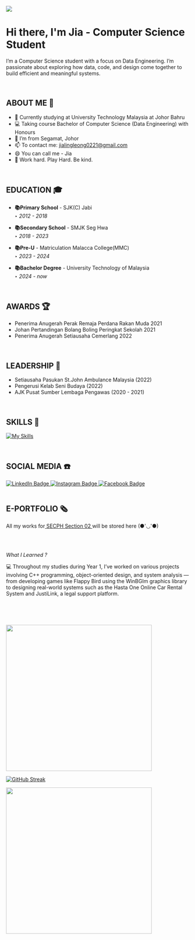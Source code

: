 ![](https://user-images.githubusercontent.com/18350557/176309783-0785949b-9127-417c-8b55-ab5a4333674e.gif)
# Hi there, I'm Jia - Computer Science Student

I’m a Computer Science student with a focus on Data Engineering. I’m passionate about exploring how data, code, and design come together to build efficient and meaningful systems.

<br>

## ABOUT ME 👧
- 🔭 Currently studying at University Technology Malaysia at Johor Bahru
- 💻 Taking course Bachelor of Computer Science (Data Engineering) with Honours
- 🌱 I’m from Segamat, Johor
- 📫 To contact me: jialingleong0221@gmail.com
- 😄 You can call me - Jia
- 🌙 Work hard. Play Hard. Be kind.

<br>

## EDUCATION 🎓
- **📚Primary School** - SJK(C) Jabi <br>
  ‣  *2012 - 2018*

- **📚Secondary School** - SMJK Seg Hwa <br>
  ‣  *2018 - 2023*

- **📚Pre-U** - Matriculation Malacca College(MMC) <br>
  ‣  *2023 - 2024*

- **📚Bachelor Degree** - University Technology of Malaysia <br>
  ‣  *2024 - now*

<br>

## AWARDS 🏆
- Penerima Anugerah Perak Remaja Perdana Rakan Muda 2021
- Johan Pertandingan Bolang Boling Peringkat Sekolah 2021
- Penerima Anugerah Setiausaha Cemerlang 2022

<br>

## LEADERSHIP 🥇
- Setiausaha Pasukan St.John Ambulance Malaysia (2022)
- Pengerusi Kelab Seni Budaya (2022)
- AJK Pusat Sumber Lembaga Pengawas (2020 - 2021)

<br> 

## SKILLS 🔧
[![My Skills](https://skillicons.dev/icons?i=cpp,js,github,html,discord)](https://skillicons.dev)

<br>

## SOCIAL MEDIA ☎️
<div id="badges">
  <a href="http://linkedin.com/in/%E5%98%89%E7%8E%B2-%E6%A2%81-536aa2340">
    <img src="https://img.shields.io/badge/LinkedIn-blue?style=for-the-badge&logo=linkedin&logoColor=white" alt="LinkedIn Badge"/>
  </a>
  <a href="https://www.instagram.com/jialingg02?igsh=MjV1MHo4bW12aTF2">
    <img src="https://img.shields.io/badge/Instagram-red?style=for-the-badge&logo=instagram&logoColor=white" alt="Instagram Badge"/>
  </a>
  <a href="https://www.facebook.com/share/n8zxnfkBqBRvJk72/?mibextid=wwXIfr">
    <img src="https://img.shields.io/badge/Facebook-blue?style=for-the-badge&logo=facebook&logoColor=white" alt="Facebook Badge"/>
  </a>
</div>

<br>

## E-PORTFOLIO 🗞️
<td width="180%">
All my works for<a href="https://JiaLing221.github.io/"> SECPH Section 02 </a> will be stored here (●'◡'●)

<br><br>

*What I Learned ?*
</div>💻 Throughout my studies during Year 1, I’ve worked on various projects involving C++ programming, object-oriented design, and system analysis — from developing games like Flappy Bird using the WinBGIm graphics library to designing real-world systems such as the Hasta One Online Car Rental System and JustiLink, a legal support platform.

<br><br>

##

###
<img width=400 src='https://github-readme-stats.vercel.app/api?username=JiaLing221&theme=vue-dark&show_icons=true&hide_border=true&count_private=true' />

[![GitHub Streak](https://streak-stats.demolab.com/?user=DenverCoder1)](https://git.io/streak-stats)

<img width=400 src='https://github-readme-stats.vercel.app/api/top-langs/?username=JiaLing221&theme=vue-dark&show_icons=true&hide_border=true&layout=compact' />

